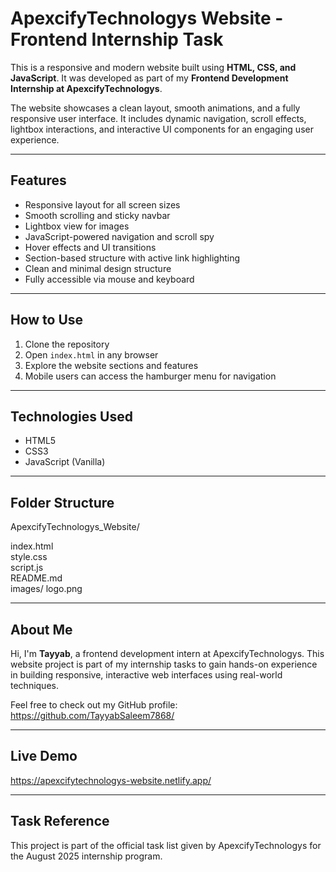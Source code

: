 # ApexcifyTechnologys Website - Frontend Internship Task

This is a responsive and modern website built using **HTML, CSS, and JavaScript**. It was developed as part of my **Frontend Development Internship at ApexcifyTechnologys**.

The website showcases a clean layout, smooth animations, and a fully responsive user interface. It includes dynamic navigation, scroll effects, lightbox interactions, and interactive UI components for an engaging user experience.

---

## Features

- Responsive layout for all screen sizes
- Smooth scrolling and sticky navbar
- Lightbox view for images
- JavaScript-powered navigation and scroll spy
- Hover effects and UI transitions
- Section-based structure with active link highlighting
- Clean and minimal design structure
- Fully accessible via mouse and keyboard

---

## How to Use

1. Clone the repository
2. Open `index.html` in any browser
3. Explore the website sections and features
4. Mobile users can access the hamburger menu for navigation

---

## Technologies Used

- HTML5
- CSS3
- JavaScript (Vanilla)

---

## Folder Structure

ApexcifyTechnologys_Website/

index.html  
style.css  
script.js  
README.md  
images/
logo.png


---

## About Me

Hi, I'm **Tayyab**, a frontend development intern at ApexcifyTechnologys. This website project is part of my internship tasks to gain hands-on experience in building responsive, interactive web interfaces using real-world techniques.

Feel free to check out my GitHub profile:  
https://github.com/TayyabSaleem7868/

---

## Live Demo

https://apexcifytechnologys-website.netlify.app/

---

## Task Reference

This project is part of the official task list given by ApexcifyTechnologys for the August 2025 internship program.